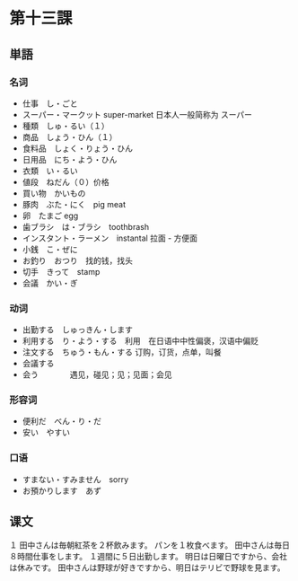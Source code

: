 # 第十三課

## 単語

### 名词

* 仕事　し・ごと
* スーパー・マークット super-market 日本人一般简称为 スーパー
* 種類　しゅ・るい（１）
* 商品　しょう・ひん（１）
* 食料品　しょく・りょう・ひん
* 日用品　にち・よう・ひん
* 衣類　い・るい
* 値段　ねだん（０）价格
* 買い物　かいもの
* 豚肉　ぶた・にく　pig  meat
* 卵　たまご egg
* 歯ブラシ　は・ブラシ　toothbrash
* インスタント・ラーメン　instantal 拉面 - 方便面
* 小銭　こ・ぜに
* お釣り　おつり　找的钱，找头
* 切手　きって　stamp
* 会議　かい・ぎ

### 动词

* 出勤する　しゅっきん・します
* 利用する　り・よう・する　利用　在日语中中性偏褒，汉语中偏贬
* 注文する　ちゅう・もん・する 订购，订货，点单，叫餐
* 会議する
* 会う　　　　遇见，碰见；见；见面；会见

### 形容词

* 便利だ　べん・り・だ
* 安い　やすい

### 口语

* すまない・すみません　sorry
* お預かりします　あず

## 课文

１
田中さんは毎朝紅茶を２杯飲みます。
パンを１枚食べます。
田中さんは毎日８時間仕事をします。
１週間に５日出勤します。
明日は日曜日ですから、会社は休みです。
田中さんは野球が好きですから、明日はテリビで野球を見ます。
